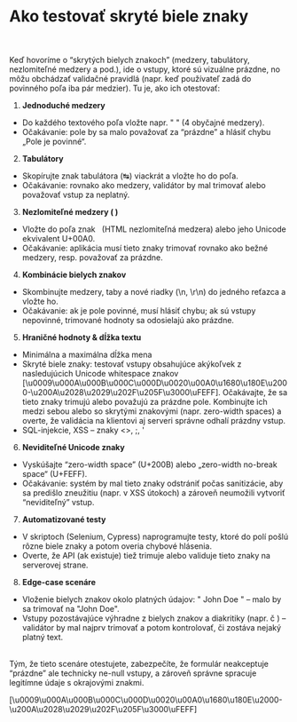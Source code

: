 # Ako testovať skryté biele znaky<br><br>

Keď hovoríme o “skrytých bielych znakoch” (medzery, tabulátory, nezlomiteľné medzery a pod.), ide o vstupy, ktoré sú vizuálne prázdne, no môžu obchádzať validačné pravidlá (napr. keď používateľ zadá do povinného poľa iba pár medzier). Tu je, ako ich otestovať:<br>

1. **Jednoduché medzery**<br>

- Do každého textového poľa vložte napr. " " (4 obyčajné medzery).<br>
- Očakávanie: pole by sa malo považovať za “prázdne” a hlásiť chybu „Pole je povinné“.<br>

2. **Tabulátory**<br>

- Skopírujte znak tabulátora (↹) viackrát a vložte ho do poľa.<br>
- Očakávanie: rovnako ako medzery, validátor by mal trimovať alebo považovať vstup za neplatný.<br>

3. **Nezlomiteľné medzery ( )**<br>

- Vložte do poľa znak   (HTML nezlomiteľná medzera) alebo jeho Unicode ekvivalent U+00A0.<br>
- Očakávanie: aplikácia musí tieto znaky trimovať rovnako ako bežné medzery, resp. považovať za prázdne.<br>

4. **Kombinácie bielych znakov**<br>

- Skombinujte medzery, taby a nové riadky (\n, \r\n) do jedného reťazca a vložte ho.<br>
- Očakávanie: ak je pole povinné, musí hlásiť chybu; ak sú vstupy nepovinné, trimované hodnoty sa odosielajú ako prázdne.<br>

5. **Hraničné hodnoty & dĺžka textu**<br>

- Minimálna a maximálna dĺžka mena<br>
- Skryté biele znaky: testovať vstupy obsahujúce akýkoľvek z nasledujúcich Unicode whitespace znakov [\u0009\u000A\u000B\u000C\u000D\u0020\u00A0\u1680\u180E\u2000-\u200A\u2028\u2029\u202F\u205F\u3000\uFEFF]. Očakávajte, že sa tieto znaky trimujú alebo považujú za prázdne pole. Kombinujte ich medzi sebou alebo so skrytými znakovými (napr. zero-width spaces) a overte, že validácia na klientovi aj serveri správne odhalí prázdny vstup.<br>
- SQL-injekcie, XSS – znaky <>, ;, '<br>

6. **Neviditeľné Unicode znaky**<br>

- Vyskúšajte “zero-width space” (U+200B) alebo „zero-width no-break space“ (U+FEFF).<br>
- Očakávanie: systém by mal tieto znaky odstrániť počas sanitizácie, aby sa predišlo zneužitiu (napr. v XSS útokoch) a zároveň neumožili vytvoriť “neviditeľný” vstup.<br>

7. **Automatizované testy**<br>

- V skriptoch (Selenium, Cypress) naprogramujte testy, ktoré do polí pošlú rôzne biele znaky a potom overia chybové hlásenia.<br>
- Overte, že API (ak existuje) tiež trimuje alebo validuje tieto znaky na serverovej strane.<br>

8. **Edge-case scenáre**<br>

- Vloženie bielych znakov okolo platných údajov: " John Doe " – malo by sa trimovať na "John Doe".<br>
- Vstupy pozostávajúce výhradne z bielych znakov a diakritiky (napr. č ) – validátor by mal najprv trimovať a potom kontrolovať, či zostáva nejaký platný text.<br><br>

Tým, že tieto scenáre otestujete, zabezpečíte, že formulár neakceptuje “prázdne” ale technicky ne-null vstupy, a zároveň správne spracuje legitímne údaje s okrajovými znakmi.<br>


[\u0009\u000A\u000B\u000C\u000D\u0020\u00A0\u1680\u180E\u2000-\u200A\u2028\u2029\u202F\u205F\u3000\uFEFF]